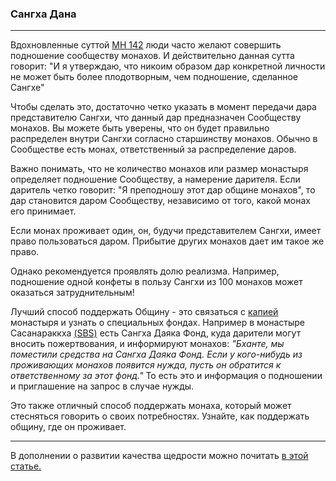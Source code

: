 ### **Сангха Дана**

--------------

Вдохновленные суттой [МН 142](https://suttacentral.net/mn142/ru/sv?reference=none&highlight=false) люди часто желают совершить подношение сообществу монахов. И действительно данная сутта говорит: "И я утверждаю, что никоим образом дар конкретной личности не может быть более плодотворным, чем подношение, сделанное Сангхе"

Чтобы сделать это, достаточно четко указать в момент передачи дара представителю Сангхи, что данный дар предназначен Сообществу монахов. Вы можете быть уверены, что он будет правильно распределен внутри Сангхи согласно старшинству монахов. Обычно в Сообществе есть монах, ответственный за распределение даров.

Важно понимать, что не количество монахов или размер монастыря определяет подношение Сообществу, а намерение дарителя. Если даритель четко говорит: "Я преподношу этот дар общине монахов", то дар становится даром Сообществу, независимо от того, какой монах его принимает.
 
Если монах проживает один, он, будучи представителем Сангхи, имеет право пользоваться даром. Прибытие других монахов дает им такое же право.

Однако рекомендуется проявлять долю реализма. Например, подношение одной конфеты в пользу Сангхи из 100 монахов может оказаться затруднительным!

Лучший способ поддержать Общину - это связаться с [капией](https://devamitta.github.io/notes/kappiya.html) монастыря и узнать о специальных фондах. Например в монастыре Сасанараккха [(SBS)](https://sasanarakkha.org/) есть Сангха Даяка Фонд, куда дарители могут вносить пожертвования, и информируют монахов: *"Бханте, мы поместили средства на Сангха Даяка Фонд. Если у кого-нибудь из проживающих монахов появится нужда, пусть он обратится к ответственному за этот фонд."*  То есть это и информация о подношении и приглашение на запрос в случае нужды.

Это также отличный способ поддержать монаха, который может стесняться говорить о своих потребностях. Узнайте, как поддержать общину, где он проживает.

--------------

В дополнении о развитии качества щедрости можно почитать [в этой статье.](https://devamitta.github.io/notes/caga.html)
